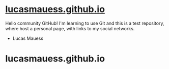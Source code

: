 # [lucasmauess.github.io](http://lucasmauess.github.io/)

Hello community GitHub! I'm learning to use Git and this is a test repository, where host a personal page, with links to my social networks.

- Lucas Mauess

lucasmauess.github.io
=====================